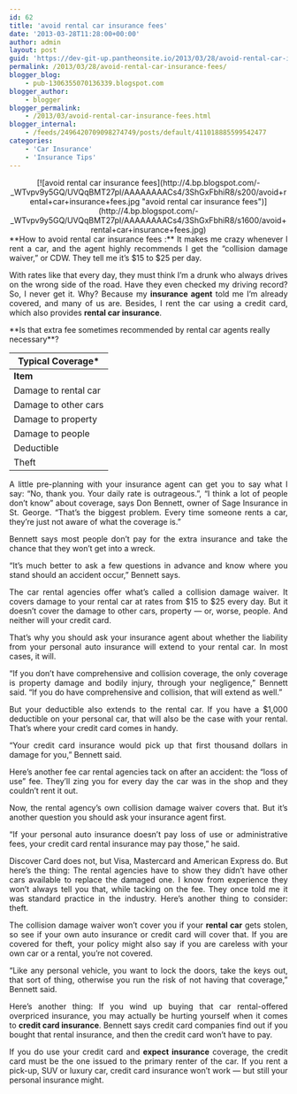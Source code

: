 ```yaml
---
id: 62
title: 'avoid rental car insurance fees'
date: '2013-03-28T11:28:00+00:00'
author: admin
layout: post
guid: 'https://dev-git-up.pantheonsite.io/2013/03/28/avoid-rental-car-insurance-fees/'
permalink: /2013/03/28/avoid-rental-car-insurance-fees/
blogger_blog:
    - pub-1306355070136339.blogspot.com
blogger_author:
    - blogger
blogger_permalink:
    - /2013/03/avoid-rental-car-insurance-fees.html
blogger_internal:
    - /feeds/2496420709098274749/posts/default/411018885599542477
categories:
    - 'Car Insurance'
    - 'Insurance Tips'
---
```


<div style="text-align: justify;"><div style="clear: both; text-align: center;">[![avoid rental car insurance fees](http://4.bp.blogspot.com/-_WTvpv9y5GQ/UVQqBMT27pI/AAAAAAAACs4/3ShGxFbhiR8/s200/avoid+rental+car+insurance+fees.jpg "avoid rental car insurance fees")](http://4.bp.blogspot.com/-_WTvpv9y5GQ/UVQqBMT27pI/AAAAAAAACs4/3ShGxFbhiR8/s1600/avoid+rental+car+insurance+fees.jpg)</div>**How to avoid rental car insurance fees :** It makes me crazy whenever I rent a car, and the agent highly recommends I get the “collision damage waiver,” or CDW. They tell me it’s $15 to $25 per day.

With rates like that every day, they must think I’m a drunk who always drives on the wrong side of the road. Have they even checked my driving record? So, I never get it. Why? Because my **insurance agent** told me I’m already covered, and many of us are. Besides, I rent the car using a credit card, which also provides **rental car insurance**.

</div><a name="more"></a>  
**Is that extra fee sometimes recommended by rental car agents really necessary**?

| Typical Coverage\* |
|---|
| **Item** | **Rental Insurance** | **Personal Insurance** | **Credit Card** |
| Damage to rental car | Yes | Yes | Yes |
| Damage to other cars | No | Yes | Possibly |
| Damage to property | No | Yes | Yes |
| Damage to people | No | Yes | Possibly |
| Deductible | No | Yes | Yes |
| Theft | No | Yes | Yes |

<div style="text-align: justify;">A little pre-planning with your insurance agent can get you to say what I say: “No, thank you. Your daily rate is outrageous.”, “I think a lot of people don’t know” about coverage, says Don Bennett, owner of Sage Insurance in St. George. “That’s the biggest problem. Every time someone rents a car, they’re just not aware of what the coverage is.”

Bennett says most people don’t pay for the extra insurance and take the chance that they won’t get into a wreck.

“It’s much better to ask a few questions in advance and know where you stand should an accident occur,” Bennett says.

The car rental agencies offer what’s called a collision damage waiver. It covers damage to your rental car at rates from $15 to $25 every day. But it doesn’t cover the damage to other cars, property — or, worse, people. And neither will your credit card.

That’s why you should ask your insurance agent about whether the liability from your personal auto insurance will extend to your rental car. In most cases, it will.

“If you don’t have comprehensive and collision coverage, the only coverage is property damage and bodily injury, through your negligence,” Bennett said. “If you do have comprehensive and collision, that will extend as well.”

But your deductible also extends to the rental car. If you have a $1,000 deductible on your personal car, that will also be the case with your rental. That’s where your credit card comes in handy.

“Your credit card insurance would pick up that first thousand dollars in damage for you,” Bennett said.

Here’s another fee car rental agencies tack on after an accident: the “loss of use” fee. They’ll zing you for every day the car was in the shop and they couldn’t rent it out.

Now, the rental agency’s own collision damage waiver covers that. But it’s another question you should ask your insurance agent first.

“If your personal auto insurance doesn’t pay loss of use or administrative fees, your credit card rental insurance may pay those,” he said.

Discover Card does not, but Visa, Mastercard and American Express do. But here’s the thing: The rental agencies have to show they didn’t have other cars available to replace the damaged one. I know from experience they won’t always tell you that, while tacking on the fee. They once told me it was standard practice in the industry. Here’s another thing to consider: theft.

The collision damage waiver won’t cover you if your **rental car** gets stolen, so see if your own auto insurance or credit card will cover that. If you are covered for theft, your policy might also say if you are careless with your own car or a rental, you’re not covered.

“Like any personal vehicle, you want to lock the doors, take the keys out, that sort of thing, otherwise you run the risk of not having that coverage,” Bennett said.

Here’s another thing: If you wind up buying that car rental-offered overpriced insurance, you may actually be hurting yourself when it comes to **credit card insurance**. Bennett says credit card companies find out if you bought that rental insurance, and then the credit card won’t have to pay.

If you do use your credit card and **expect insurance** coverage, the credit card must be the one issued to the primary renter of the car. If you rent a pick-up, SUV or luxury car, credit card insurance won’t work — but still your personal insurance might.

</div>